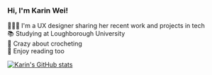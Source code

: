 ### Hi, I'm Karin Wei!

👩🏻‍💻 I'm a UX designer sharing her recent work and projects in tech <br/>
📚 Studying at Loughborough University <br/>
🧶 Crazy about crocheting <br/>
📖 Enjoy reading too <br/>

[![Karin's GitHub stats](https://github-readme-stats.vercel.app/api?username=kweiz)](https://github.com/anuraghazra/github-readme-stats)
